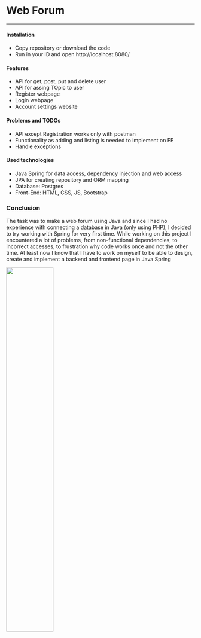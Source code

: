 # Web Forum 
---

#### Installation

- Copy repository or download the code
- Run in your ID and open http://localhost:8080/


#### Features
- API for get, post, put and delete user
- API for assing TOpic to user
- Register webpage
- Login webpage
- Account settings website

#### Problems and TODOs
- API except Registration works only with postman
- Functionality as adding and listing is needed to implement on FE
- Handle exceptions

#### Used technologies
- Java Spring for data access, dependency injection and web access
- JPA for creating repository and ORM mapping
- Database: Postgres
- Front-End: HTML, CSS, JS, Bootstrap

### Conclusion
The task was to make a web forum using Java and since I had no experience with connecting a database in Java (only using PHP), I decided to try working with Spring for very first time. 
While working on this project I encountered a lot of problems, from non-functional dependencies, to incorrect accesses, to frustration why code works once and not the other time. At least now I know that I have to work on myself to be able to design, create and implement a backend and frontend page in Java Spring

<img src="[https://mma.prnewswire.com/media/1513369/Educative_Logo.jpg](https://user-images.githubusercontent.com/82218017/236697278-bdbcb0dc-a8a0-492b-ae83-754371335eb1.png)"  width="50%">


